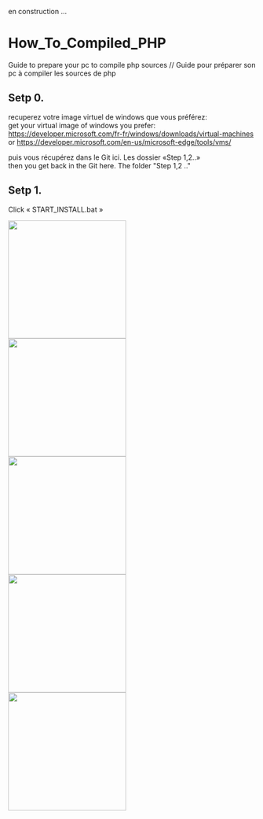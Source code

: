 en construction ...

# How_To_Compiled_PHP
Guide to prepare your pc to compile php sources // Guide pour préparer son pc à compiler les sources de php


Setp 0. 
---------
recuperez votre image virtuel de windows que vous préférez:<br/>
get your virtual image of windows you prefer:<br/>
https://developer.microsoft.com/fr-fr/windows/downloads/virtual-machines 
or 
https://developer.microsoft.com/en-us/microsoft-edge/tools/vms/

puis vous récupérez dans le Git ici. Les dossier «Step 1,2..»<br/>
then you get back in the Git here. The folder "Step 1,2 .."<br/>

Setp 1. 
---------
Click « START_INSTALL.bat »

<img src="https://raw.githubusercontent.com/Darksynx/How_To_Compiled_PHP/master/Step%201/Step1.jpg"   width="240" /><br/>
<img src="https://raw.githubusercontent.com/Darksynx/How_To_Compiled_PHP/master/Step%201/Step1_2.jpg" width="240" /><br/>
<img src="https://raw.githubusercontent.com/Darksynx/How_To_Compiled_PHP/master/Step%201/Step1_3.jpg" width="240" /><br/>
<img src="https://raw.githubusercontent.com/Darksynx/How_To_Compiled_PHP/master/Step%201/Step1_4.jpg" width="240" /><br/>
<img src="https://raw.githubusercontent.com/Darksynx/How_To_Compiled_PHP/master/Step%201/Step1_5.jpg" width="240" /><br/>


